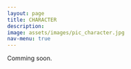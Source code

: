 ```yaml
---
layout: page
title: CHARACTER
description: 
image: assets/images/pic_character.jpg
nav-menu: true
---
```


Comming soon.
